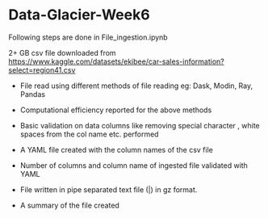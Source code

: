 # Data-Glacier-Week6

Following steps are done in File_ingestion.ipynb

2+ GB csv file downloaded from https://www.kaggle.com/datasets/ekibee/car-sales-information?select=region41.csv

* File read using different methods of file reading eg: Dask, Modin, Ray, Pandas

* Computational efficiency reported for the above methods

* Basic validation on data columns like removing special character , white spaces from the col name etc. performed

* A YAML file created with the column names of the csv file

* Number of columns and column name of ingested file validated with YAML

* File written in pipe separated text file (|) in gz format.

* A summary of the file created
